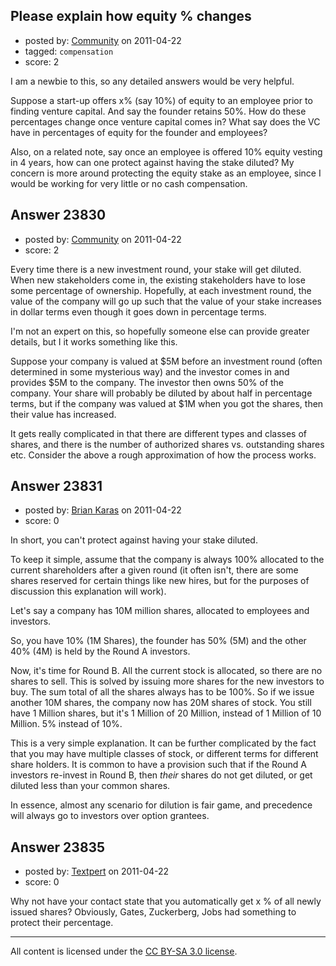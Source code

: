 ## Please explain how equity % changes

- posted by: [Community](https://stackexchange.com/users/-1/-1-community) on 2011-04-22
- tagged: `compensation`
- score: 2

I am a newbie to this, so any detailed answers would be very helpful.

Suppose a start-up offers x% (say 10%) of equity to an employee prior to finding venture capital. And say the founder retains 50%.
How do these percentages change once venture capital comes in? What say does the VC have in percentages of equity for the founder and employees?

Also, on a related note, say once an employee is offered 10% equity vesting in 4 years, how can one protect against having the stake diluted? My concern is more around protecting the equity stake as an employee, since I would be working for very little or no cash compensation.


## Answer 23830

- posted by: [Community](https://stackexchange.com/users/-1/-1-community) on 2011-04-22
- score: 2

Every time there is a new investment round, your stake will get diluted.  When new stakeholders come in, the existing stakeholders have to lose some percentage of ownership.  Hopefully, at each investment round, the value of the company will go up such that the value of your stake increases in dollar terms even though it goes down in percentage terms.

I'm not an expert on this, so hopefully someone else can provide greater details, but I it works something like this.

Suppose your company is valued at $5M before an investment round (often determined in some mysterious way) and the investor comes in and provides $5M to the company.  The investor then owns 50% of the company.  Your share will probably be diluted by about half in percentage terms, but if the company was valued at $1M when you got the shares, then their value has increased.

It gets really complicated in that there are different types and classes of shares, and there is the number of authorized shares vs. outstanding shares etc.  Consider the above a rough approximation of how the process works.


## Answer 23831

- posted by: [Brian Karas](https://stackexchange.com/users/-1/8465-brian-karas) on 2011-04-22
- score: 0

In short, you can't protect against having your stake diluted.

To keep it simple, assume that the company is always 100% allocated to the current shareholders after a given round (it often isn't, there are some shares reserved for certain things like new hires, but for the purposes of discussion this explanation will work).

Let's say a company has 10M million shares, allocated to employees and investors.

So, you have 10% (1M Shares), the founder has 50% (5M) and the other 40% (4M) is held by the Round A investors.

Now, it's time for Round B.  All the current stock is allocated, so there are no shares to sell.  This is solved by issuing more shares for the new investors to buy.  The sum total of all the shares always has to be 100%.  So if we issue another 10M shares, the company now has 20M shares of stock.  You still have 1 Million shares, but it's 1 Million of 20 Million, instead of 1 Million of 10 Million.  5% instead of 10%.

This is a very simple explanation.  It can be further complicated by the fact that you may have multiple classes of stock, or different terms for different share holders.  It is common to have a provision such that if the Round A investors re-invest in Round B, then *their* shares do not get diluted, or get diluted less than your common shares.

In essence, almost any scenario for dilution is fair game, and precedence will always go to investors over option grantees.



## Answer 23835

- posted by: [Textpert](https://stackexchange.com/users/-1/9905-textpert) on 2011-04-22
- score: 0

Why not have your contact state that you automatically get x % of all newly issued shares? Obviously, Gates, Zuckerberg, Jobs had something to protect their percentage.



---

All content is licensed under the [CC BY-SA 3.0 license](https://creativecommons.org/licenses/by-sa/3.0/).
